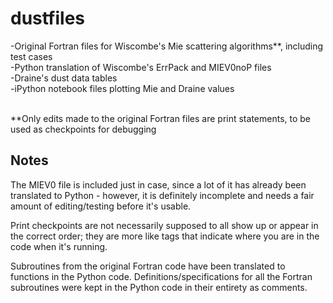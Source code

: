 # dustfiles #

-Original Fortran files for Wiscombe's Mie scattering algorithms**, including test cases <br />
-Python translation of Wiscombe's ErrPack and MIEV0noP files <br />
-Draine's dust data tables <br />
-iPython notebook files plotting Mie and Draine values <br />
<br />

**Only edits made to the original Fortran files are print statements, to be used as checkpoints for debugging

Notes
-----
The MIEV0 file is included just in case, since a lot of it has already been translated to Python - however, it is definitely incomplete and needs a fair amount of editing/testing before it's usable.

Print checkpoints are not necessarily supposed to all show up or appear in the correct order; they are more like tags that indicate where you are in the code when it's running.

Subroutines from the original Fortran code have been translated to functions in the Python code.
Definitions/specifications for all the Fortran subroutines were kept in the Python code in their entirety as comments.

